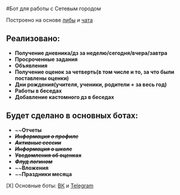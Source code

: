 #Бот для работы с Сетевым городом

Построено на основе [либы](https://github.com/nm17/netschoolapi) и [чата](https://t.me/netschoolapi)

## Реализовано:
+ **Получение дневника/дз за неделю/сегодня/вчера/завтра**
+ **Просроченные задания**
+ **Объявления**
+ **Получение оценок за четверть(в том числе и то, за что были поставлены оценки)**
+ **Дни рождения(учителя, ученики, родители + за весь год)**
+ **Работы в беседах**
+ **Добавление кастомного дз в беседах**

## Будет сделано в основных ботах:
+ ~~**__Отчеты__**
+ ~~*__Информация о профиле__*~~
+ ~~*__Активные сессии__*~~
+ ~~*__Информация о школе__*~~
+ ~~**__Уведомления об оценках__**~~
+ ~~*__Флуд логином__*~~
+ ~~**__Вложения__**
+ ~~**__Праздники месяца__**

[X] Основные боты: [ВК](https://vk.com/netschoolbot) и [Telegram](https://t.me/netschoolbot)
